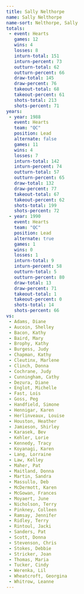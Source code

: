 ```yaml
---
title: Sally Nelthorpe
name: Sally Nelthorpe
name-sort: Nelthorpe, Sally
totals:
 - event: Hearts
   games: 12
   wins: 4
   losses: 8
   inturn-total: 151
   inturn-percent: 73
   outturn-total: 62
   outturn-percent: 66
   draw-total: 145
   draw-percent: 76
   takeout-total: 68
   takeout-percent: 61
   shots-total: 213
   shots-percent: 71
years:
 - year: 1988
   event: Hearts
   team: "QC"
   position: Lead
   alternate: false
   games: 11
   wins: 4
   losses: 7
   inturn-total: 142
   inturn-percent: 74
   outturn-total: 57
   outturn-percent: 65
   draw-total: 132
   draw-percent: 77
   takeout-total: 67
   takeout-percent: 62
   shots-total: 199
   shots-percent: 72
 - year: 1990
   event: Hearts
   team: "QC"
   position: Lead
   alternate: true
   games: 1
   wins: 0
   losses: 1
   inturn-total: 9
   inturn-percent: 58
   outturn-total: 5
   outturn-percent: 80
   draw-total: 13
   draw-percent: 71
   takeout-total: 1
   takeout-percent: 0
   shots-total: 14
   shots-percent: 66
vs:
 - Adams, Diane
 - Aucoin, Shelley
 - Bacon, Kathy
 - Baird, Mary
 - Brophy, Kathy
 - Burgess, Judy
 - Chapman, Kathy
 - Cleutinx, Marlene
 - Clinch, Donna
 - Cochrane, Judy
 - Cunningham, Cathy
 - Dezura, Diane
 - Englot, Michelle
 - Fast, Lois
 - Goss, Peg
 - Handfield, Simone
 - Hennigar, Karen
 - Herlinveaux, Louise
 - Houston, Heather
 - Jamieson, Shirley
 - Karasek, Bev
 - Kehler, Lorie
 - Kennedy, Tracy
 - Koyanagi, Karen
 - Lang, Lorraine
 - Law, Kelley
 - Maher, Pat
 - Maitland, Donna
 - Martin, Sandra
 - Massullo, Deb
 - McDermott, Karen
 - McGowan, Frances
 - Moyaert, June
 - Nicholson, Terry
 - Pinkney, Colleen
 - Ramsay, Jennifer
 - Ridley, Terry
 - Rintoul, Jacki
 - Sanders, Pat
 - Scott, Donna
 - Stevenson, Chris
 - Stokes, Debbie
 - Stricker, Joan
 - Thomas, Maria
 - Tucker, Cindy
 - Werenka, Lil
 - Wheatcroft, Georgina
 - Whitrow, Leanne
---
```

